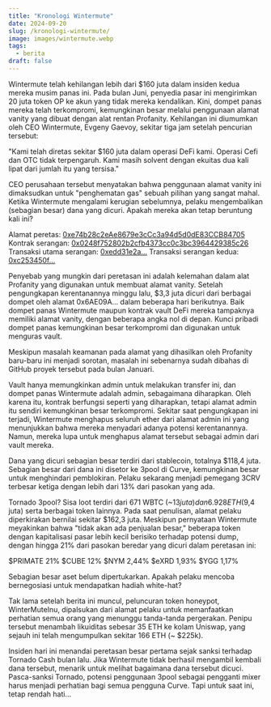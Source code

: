 ```yaml
---
title: "Kronologi Wintermute"
date: 2024-09-20
slug: /kronologi-wintermute/
image: images/wintermute.webp
tags:
  - berita
draft: false
---
```


Wintermute telah kehilangan lebih dari $160 juta dalam insiden kedua mereka musim panas ini. Pada bulan Juni, penyedia pasar ini mengirimkan 20 juta token OP ke akun yang tidak mereka kendalikan. Kini, dompet panas mereka telah terkompromi, kemungkinan besar melalui penggunaan alamat vanity yang dibuat dengan alat rentan Profanity. Kehilangan ini diumumkan oleh CEO Wintermute, Evgeny Gaevoy, sekitar tiga jam setelah pencurian tersebut:

"Kami telah diretas sekitar $160 juta dalam operasi DeFi kami. Operasi Cefi dan OTC tidak terpengaruh. Kami masih solvent dengan ekuitas dua kali lipat dari jumlah itu yang tersisa."

CEO perusahaan tersebut menyatakan bahwa penggunaan alamat vanity ini dimaksudkan untuk "penghematan gas" sebuah pilihan yang sangat mahal. Ketika Wintermute mengalami kerugian sebelumnya, pelaku mengembalikan (sebagian besar) dana yang dicuri. Apakah mereka akan tetap beruntung kali ini?

Alamat peretas:
[0xe74b28c2eAe8679e3cCc3a94d5d0dE83CCB84705](https://etherscan.io/address/0xe74b28c2eAe8679e3cCc3a94d5d0dE83CCB84705)
Kontrak serangan:
[0x0248f752802b2cfb4373cc0c3bc3964429385c26](https://etherscan.io/address/0x0248f752802b2cfb4373cc0c3bc3964429385c26)
Transaksi utama serangan:
[0xedd31e2a…](https://etherscan.io/tx/0xedd31e2a949b7957a786d44b071dbe1bc5abd5c57e269edb9ec2bf1af30e9ec4)
Transaksi serangan kedua:
[0xc253450f…](https://etherscan.io/tx/0xc253450fc3e0e124224aef2936c13b371a86056e82e778113fc3ce8800bbe876)

Penyebab yang mungkin dari peretasan ini adalah kelemahan dalam alat Profanity yang digunakan untuk membuat alamat vanity. Setelah pengungkapan kerentanannya minggu lalu, $3,3 juta dicuri dari berbagai dompet oleh alamat 0x6AE09A… dalam beberapa hari berikutnya. Baik dompet panas Wintermute maupun kontrak vault DeFi mereka tampaknya memiliki alamat vanity, dengan beberapa angka nol di depan. Kunci pribadi dompet panas kemungkinan besar terkompromi dan digunakan untuk menguras vault.

Meskipun masalah keamanan pada alamat yang dihasilkan oleh Profanity baru-baru ini menjadi sorotan, masalah ini sebenarnya sudah dibahas di GitHub proyek tersebut pada bulan Januari.

Vault hanya memungkinkan admin untuk melakukan transfer ini, dan dompet panas Wintermute adalah admin, sebagaimana diharapkan. Oleh karena itu, kontrak berfungsi seperti yang diharapkan, tetapi alamat admin itu sendiri kemungkinan besar terkompromi. Sekitar saat pengungkapan ini terjadi, Wintermute menghapus seluruh ether dari alamat admin ini yang menunjukkan bahwa mereka menyadari adanya potensi kerentanannya. Namun, mereka lupa untuk menghapus alamat tersebut sebagai admin dari vault mereka.

Dana yang dicuri sebagian besar terdiri dari stablecoin, totalnya $118,4 juta. Sebagian besar dari dana ini disetor ke 3pool di Curve, kemungkinan besar untuk menghindari pemblokiran. Pelaku sekarang menjadi pemegang 3CRV terbesar ketiga dengan lebih dari 13% dari pasokan yang ada.

Tornado 3pool?
Sisa loot terdiri dari 671 WBTC (~$13 juta) dan 6.928 ETH ($9,4 juta) serta berbagai token lainnya. Pada saat penulisan, alamat pelaku diperkirakan bernilai sekitar $162,3 juta. Meskipun pernyataan Wintermute meyakinkan bahwa "tidak akan ada penjualan besar," beberapa token dengan kapitalisasi pasar lebih kecil berisiko terhadap potensi dump, dengan hingga 21% dari pasokan beredar yang dicuri dalam peretasan ini:

$PRIMATE 21%
$CUBE 12%
$NYM 2,44%
$eXRD 1,93%
$YGG 1,17%

Sebagian besar aset belum dipertukarkan. Apakah pelaku mencoba bernegosiasi untuk mendapatkan hadiah white-hat?

Tak lama setelah berita ini muncul, peluncuran token honeypot, WinterMuteInu, dipalsukan dari alamat pelaku untuk memanfaatkan perhatian semua orang yang menunggu tanda-tanda pergerakan. Penipu tersebut menambah likuiditas sebesar 35 ETH ke kolam Uniswap, yang sejauh ini telah mengumpulkan sekitar 166 ETH (~ $225k).

Insiden hari ini menandai peretasan besar pertama sejak sanksi terhadap Tornado Cash bulan lalu. Jika Wintermute tidak berhasil mengambil kembali dana tersebut, menarik untuk melihat bagaimana dana tersebut dicuci. Pasca-sanksi Tornado, potensi penggunaan 3pool sebagai pengganti mixer harus menjadi perhatian bagi semua pengguna Curve. Tapi untuk saat ini, tetap rendah hati...
